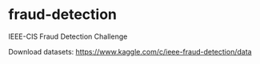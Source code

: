 # fraud-detection

IEEE-CIS Fraud Detection Challenge

Download datasets: https://www.kaggle.com/c/ieee-fraud-detection/data

